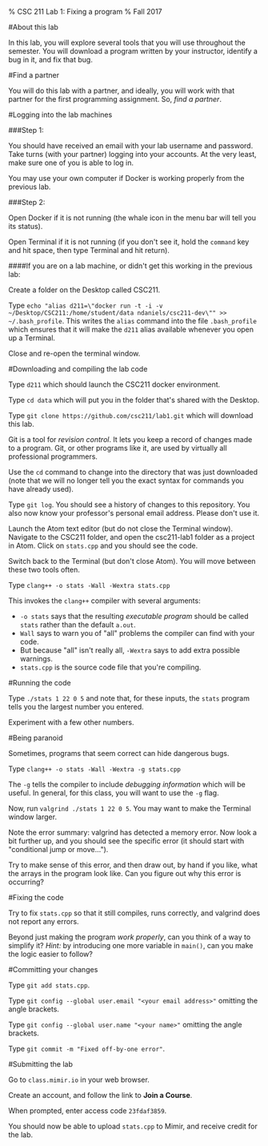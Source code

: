 % CSC 211 Lab 1: Fixing a program
% Fall 2017

#About this lab

In this lab, you will explore several tools that you will use throughout the semester. You will download a program written by your instructor, identify a bug in it, and fix that bug.

#Find a partner

You will do this lab with a partner, and ideally, you will work with that partner for the first programming assignment. So, *find a partner*.

#Logging into the lab machines

###Step 1:

You should have received an email with your lab username and password. Take turns (with your partner) logging into your accounts. At the very least, make sure one of you is able to log in.

You may use your own computer if Docker is working properly from the previous lab.

###Step 2:

Open Docker if it is not running (the whale icon in the menu bar will tell you its status).

Open Terminal if it is not running (if you don't see it, hold the `command` key and hit space, then type Terminal and hit return).

####If you are on a lab machine, or didn't get this working in the previous lab:

Create a folder on the Desktop called CSC211.

Type `echo "alias d211=\"docker run -t -i -v ~/Desktop/CSC211:/home/student/data ndaniels/csc211-dev\"" >> ~/.bash_profile`. This writes the `alias` command into the file `.bash_profile` which ensures that it will make the `d211` alias available whenever you open up a Terminal.

Close and re-open the terminal window.

#Downloading and compiling the lab code

Type `d211` which should launch the CSC211 docker environment.

Type `cd data` which will put you in the folder that's shared with the Desktop.

Type `git clone https://github.com/csc211/lab1.git` which will download this lab. 

Git is a tool for *revision control*. It lets you keep a record of changes made to a program. Git, or other programs like it, are used by virtually all professional programmers.

Use the `cd` command to change into the directory that was just downloaded (note that we will no longer tell you the exact syntax for commands you have already used).

Type `git log`. You should see a history of changes to this repository. You also now know your professor's personal email address. Please don't use it.

Launch the Atom text editor (but do not close the Terminal window). Navigate to the CSC211 folder, and open the csc211-lab1 folder as a project in Atom. Click on `stats.cpp` and you should see the code.

Switch back to the Terminal (but don't close Atom). You will move between these two tools often.

Type `clang++ -o stats -Wall -Wextra stats.cpp`

This invokes the `clang++` compiler with several arguments:

- `-o stats` says that the resulting *executable program* should be called `stats` rather than the default `a.out`.
- `Wall` says to warn you of "all" problems the compiler can find with your code.
- But because "all" isn't really all, `-Wextra` says to add extra possible warnings.
- `stats.cpp` is the source code file that you're compiling.

#Running the code

Type `./stats 1 22 0 5` and note that, for these inputs, the `stats` program tells you the largest number you entered.

Experiment with a few other numbers.

#Being paranoid

Sometimes, programs that seem correct can hide dangerous bugs.

Type `clang++ -o stats -Wall -Wextra -g stats.cpp`

The `-g` tells the compiler to include *debugging information* which will be useful. In general, for this class, you will want to use the `-g` flag.

Now, run `valgrind ./stats 1 22 0 5`. You may want to make the Terminal window larger.

Note the error summary: valgrind has detected a memory error. Now look a bit further up, and you should see the specific error (it should start with "conditional jump or move...").

Try to make sense of this error, and then draw out, by hand if you like, what the arrays in the program look like. Can you figure out why this error is occurring?

#Fixing the code

Try to fix `stats.cpp` so that it still compiles, runs correctly, and valgrind does not report any errors.

Beyond just making the program *work properly*, can you think of a way to simplify it? *Hint:* by introducing one more variable in `main()`, can you make the logic easier to follow?

#Committing your changes

Type `git add stats.cpp`.

Type `git config --global user.email "<your email address>"` omitting the angle brackets.

Type `git config --global user.name "<your name>"` omitting the angle brackets.

Type `git commit -m "Fixed off-by-one error"`.

#Submitting the lab

Go to `class.mimir.io` in your web browser.

Create an account, and follow the link to **Join a Course**.

When prompted, enter access code `23fdaf3859`.

You should now be able to upload `stats.cpp` to Mimir, and receive credit for the lab.


